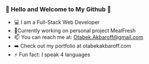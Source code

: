 ### 👋 Hello and Welcome to My Github 👋

- :computer: I am a Full-Stack Web Developer
- :mag_right:Currently working on personal project MealFresh
- 📫 You can reach me at: Otabek.Akbaroff@gmail.com
- :arrow_right: Check out my portfolio at otabekakbaroff.com
- ⚡ Fun fact: I speak 4 languages

